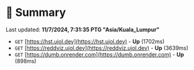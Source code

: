# 📖 Summary
Last updated: **11/7/2024, 7:31:35 PTG "Asia/Kuala_Lumpur"**

- `GET` [https://hst.ujol.dev](https://hst.ujol.dev) - **Up** (1702ms)
- `GET` [https://reddviz.ujol.dev](https://reddviz.ujol.dev) - **Up** (3639ms)
- `GET` [https://dumb.onrender.com](https://dumb.onrender.com) - **Up** (898ms)
